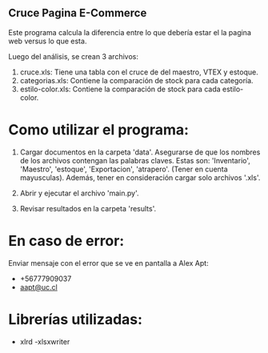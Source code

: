 ## Cruce Pagina E-Commerce

Este programa calcula la diferencia entre lo que debería estar el la pagina web versus lo que esta. 

Luego del análisis, se crean 3 archivos:
1. cruce.xls: Tiene una tabla con el cruce de del maestro, VTEX y estoque.
2. categorias.xls: Contiene la comparación de stock para cada categoría.
3. estilo-color.xls: Contiene la comparación de stock para cada estilo-color.


# Como utilizar el programa:

1. Cargar documentos en la carpeta 'data'. Asegurarse de que los nombres de los archivos contengan las palabras claves. Estas son: 'Inventario', 'Maestro', 'estoque', 'Exportacion', 'atrapero'. (Tener en cuenta mayusculas). Además, tener en consideración cargar solo archivos '.xls'.

2. Abrir y ejecutar el archivo 'main.py'.

3. Revisar resultados en la carpeta 'results'.


# En caso de error:

Enviar mensaje con el error que se ve en pantalla a Alex Apt:
- +56777909037
- aapt@uc.cl


# Librerías utilizadas:

- xlrd
-xlsxwriter

